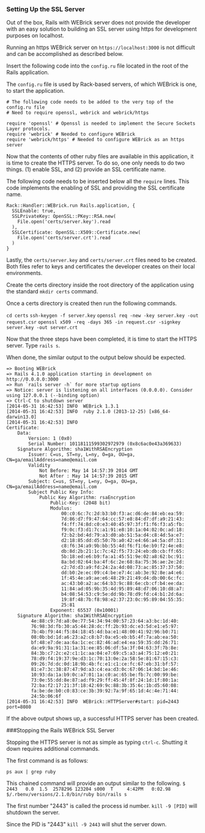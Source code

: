### Setting Up the SSL Server

Out of the box, Rails with WEBrick server does not provide the developer with an easy solution to building an SSL server using https for development purposes on localhost.

Running an https WEBrick server on `https://localhost:3000` is not difficult and can be accomplished as described below.  

Insert the following code into the `config.ru` file located in the root of the Rails application.

The `config.ru` file is used by Rack-based servers, of which WEBrick is one, to start the application.

```
# The following code needs to be added to the very top of the config.ru file
# Need to require openssl, webrick and webrick/https

require 'openssl' # Openssl is needed to implement the Secure Sockets Layer protocols.
require 'webrick' # Needed to configure WEBrick
require 'webrick/https' # Needed to configure WEBrick as an https server
```

Now that the contents of other ruby files are available in this application, it is time to create the HTTPS server.  To do so, one only needs to do two things.
(1) enable SSL, and
(2) provide an SSL certificate name.

The following code needs to be inserted below all the `require` lines.  This code  implements the enabling of SSL and providing the SSL certificate name.

```
Rack::Handler::WEBrick.run Rails.application, {
  SSLEnable: true,
  SSLPrivateKey: OpenSSL::PKey::RSA.new(
    File.open('certs/server.key').read
  ),
  SSLCertificate: OpenSSL::X509::Certificate.new(
    File.open('certs/server.crt').read
  )
}
```
Lastly, the `certs/server.key` and `certs/server.crt` files need to be created.  Both files refer to keys and certificates the developer creates on their local environments.

Create the certs directory inside the root directory of the application using the standard `mkdir certs` command.

Once a certs directory is created then run the following commands.

`cd certs`
`ssh-keygen -f server.key`
`openssl req -new -key server.key -out request.csr`
`openssl x509 -req -days 365 -in request.csr -signkey server.key -out server.crt`

Now that the three steps have been completed, it is time to start the HTTPS server.
Type `rails s`.

When done, the similar output to the output below should be expected.

```
=> Booting WEBrick
=> Rails 4.1.0 application starting in development on http://0.0.0.0:3000
=> Run `rails server -h` for more startup options
=> Notice: server is listening on all interfaces (0.0.0.0). Consider using 127.0.0.1 (--binding option)
=> Ctrl-C to shutdown server
[2014-05-31 16:42:53] INFO  WEBrick 1.3.1
[2014-05-31 16:42:53] INFO  ruby 2.1.0 (2013-12-25) [x86_64-darwin13.0]
[2014-05-31 16:42:53] INFO
Certificate:
    Data:
        Version: 1 (0x0)
        Serial Number: 10118111599302972979 (0x8c6ac0e43a369633)
    Signature Algorithm: sha1WithRSAEncryption
        Issuer: C=us, ST=ny, L=ny, O=ga, OU=ga, CN=ga/emailAddress=name@email.com
        Validity
            Not Before: May 14 14:57:39 2014 GMT
            Not After : May 14 14:57:39 2015 GMT
        Subject: C=us, ST=ny, L=ny, O=ga, OU=ga, CN=ga/emailAddress=name@email.com
        Subject Public Key Info:
            Public Key Algorithm: rsaEncryption
                Public-Key: (2048 bit)
                Modulus:
                    00:c0:6c:7c:2d:b3:b0:f3:ac:d6:de:84:eb:ea:59:
                    7d:86:d7:f9:47:64:cc:57:e8:84:d7:df:a9:21:43:
                    f4:ff:74:8d:c0:e3:40:45:97:3f:f1:f6:f3:a5:fb:
                    f9:0c:f3:d1:7c:a1:91:e8:10:1a:04:02:0c:ad:18:
                    f2:b2:bd:4d:79:a3:d0:ab:51:5a:d4:c8:4d:5a:e7:
                    d2:18:85:dd:d5:50:7b:a0:42:e4:66:a4:5a:df:31:
                    c8:f6:34:a9:9b:bb:55:4d:f6:f1:6e:b9:f2:4e:e8:
                    db:8d:2b:21:1c:7c:42:f5:73:24:eb:db:cb:ff:65:
                    5b:18:ed:e6:b9:fa:a1:45:51:9e:02:a8:62:bc:91:
                    8a:bd:02:64:ba:4f:6c:2e:68:8a:75:36:ae:2e:2d:
                    c2:7d:d3:a9:fd:24:2a:4d:08:73:ac:85:37:37:50:
                    dd:b0:2e:ec:09:c4:be:e7:4c:ab:3e:92:8e:a4:e6:
                    1f:45:4e:a9:ae:e6:48:29:21:49:d4:db:00:6c:fc:
                    ac:43:b0:a2:ac:64:b3:9c:88:6e:cb:cf:b4:ee:da:
                    11:84:ad:05:9b:35:4d:95:89:48:d7:06:10:d8:a7:
                    b4:08:54:53:c9:5e:dd:9b:78:d9:fd:c4:b1:2d:6a:
                    19:8f:48:7b:f8:98:e2:37:23:0c:95:89:04:55:35:
                    25:81
                Exponent: 65537 (0x10001)
    Signature Algorithm: sha1WithRSAEncryption
         4e:88:c9:7d:a8:0e:77:54:34:94:00:57:23:64:a3:bc:1d:40:
         76:98:3d:fb:30:a5:44:28:dc:ff:2b:93:dc:e3:5d:e1:e5:97:
         7b:4b:f9:44:f5:84:18:45:4d:ba:e1:48:00:41:92:96:b0:71:
         08:0b:bd:1d:a6:23:a2:c8:b7:0a:e5:eb:b5:4f:7a:ab:ea:50:
         bf:48:e7:de:aa:6a:1c:ec:82:46:ad:e4:ea:59:35:dd:26:71:
         da:e9:9a:91:31:1a:31:ee:85:06:df:5a:3f:04:63:3f:7b:8e:
         84:3b:c7:2c:e2:c1:1c:aa:04:e7:69:c5:a3:a4:75:12:e0:21:
         78:d9:f4:19:37:9e:d3:1c:70:13:0e:2a:58:5e:81:67:15:c3:
         09:26:7d:dc:0d:18:9b:4b:fc:e1:c1:ce:fc:67:eb:31:bf:57:
         81:e7:3c:38:87:47:9d:a3:c4:ea:d3:0c:67:06:14:bd:1e:46:
         10:93:da:1a:b9:0c:a7:01:1a:c0:ac:65:be:fb:7c:00:99:be:
         73:0e:55:dd:8e:87:ad:f9:29:ff:45:4f:8f:24:1d:1f:80:1a:
         72:ba:f2:17:21:3f:18:42:69:9c:88:3b:35:6c:1b:d5:60:08:
         fa:be:de:b0:c0:83:ce:3b:39:92:7a:9f:65:1d:4c:4e:71:44:
         24:5b:06:6f
[2014-05-31 16:42:53] INFO  WEBrick::HTTPServer#start: pid=2443 port=8080
```
If the above output shows up, a successful HTTPS server has been created.

###Stopping the Rails WEBrick SSL Server

Stopping the HTTPS server is not as simple as typing `ctrl-c`.  Shutting it down requires additional commands.

The first command is as follows:

`ps aux | grep ruby`

This chained command will provide an output similar to the following.
`$           2443   0.0  1.5  2578296 123204 s000  T     4:42PM   0:02.98 $/.rbenv/versions/2.1.0/bin/ruby bin/rails s`

The first number "2443" is called the process id number.  `kill -9 [PID]` will shutdown the server.

Since the PID is "2443" `kill -9 2443` will shut the server down.
